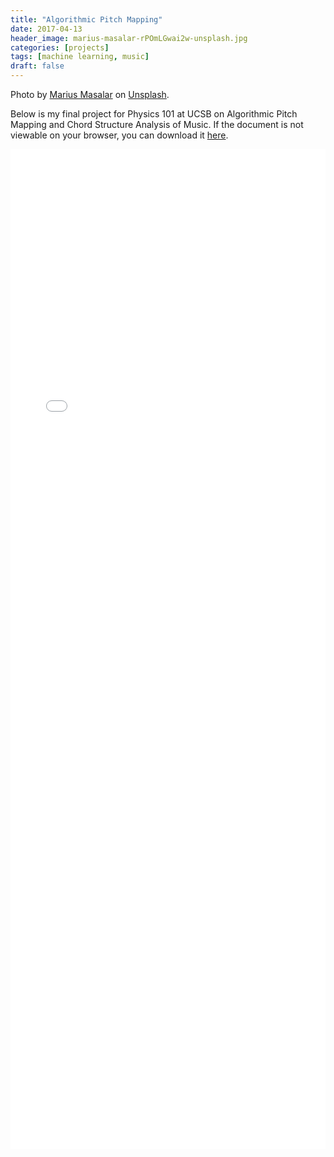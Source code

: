 ```yaml
---
title: "Algorithmic Pitch Mapping"
date: 2017-04-13
header_image: marius-masalar-rPOmLGwai2w-unsplash.jpg
categories: [projects]
tags: [machine learning, music]
draft: false
---
```

Photo by [Marius Masalar](https://unsplash.com/@marius?utm_source=unsplash&utm_medium=referral&utm_content=creditCopyText) on [Unsplash](https://unsplash.com/s/photos/music?utm_source=unsplash&utm_medium=referral&utm_content=creditCopyText).

Below is my final project for Physics 101 at UCSB on Algorithmic Pitch Mapping and Chord Structure Analysis of Music.
If the document is not viewable on your browser, you can download it [here](https://www.evanazevedo.com/2017/04/algorithmic-pitch-mapping/algorithmic-pitch-mapping.pdf).

<embed src="algorithmic-pitch-mapping.pdf" width="100%" height="1600px" />

